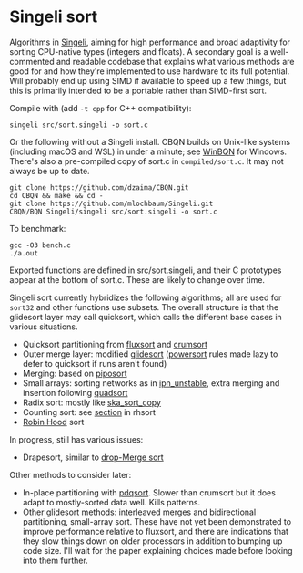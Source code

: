 # Singeli sort

Algorithms in [Singeli](https://github.com/mlochbaum/Singeli), aiming for high performance and broad adaptivity for sorting CPU-native types (integers and floats). A secondary goal is a well-commented and readable codebase that explains what various methods are good for and how they're implemented to use hardware to its full potential. Will probably end up using SIMD if available to speed up a few things, but this is primarily intended to be a portable rather than SIMD-first sort.

Compile with (add `-t cpp` for C++ compatibility):

    singeli src/sort.singeli -o sort.c

Or the following without a Singeli install. CBQN builds on Unix-like systems (including macOS and WSL) in under a minute; see [WinBQN](https://github.com/actalley/WinBQN) for Windows. There's also a pre-compiled copy of sort.c in `compiled/sort.c`. It may not always be up to date.

    git clone https://github.com/dzaima/CBQN.git
    cd CBQN && make && cd -
    git clone https://github.com/mlochbaum/Singeli.git
    CBQN/BQN Singeli/singeli src/sort.singeli -o sort.c

To benchmark:

    gcc -O3 bench.c
    ./a.out

Exported functions are defined in src/sort.singeli, and their C prototypes appear at the bottom of sort.c. These are likely to change over time.

Singeli sort currently hybridizes the following algorithms; all are used for `sort32` and other functions use subsets. The overall structure is that the glidesort layer may call quicksort, which calls the different base cases in various situations.

- Quicksort partitioning from [fluxsort](https://github.com/scandum/fluxsort) and [crumsort](https://github.com/scandum/crumsort)
- Outer merge layer: modified [glidesort](https://github.com/orlp/glidesort) ([powersort](https://github.com/sebawild/powersort) rules made lazy to defer to quicksort if runs aren't found)
- Merging: based on [piposort](https://github.com/scandum/piposort)
- Small arrays: sorting networks as in [ipn_unstable](https://github.com/Voultapher/sort-research-rs/blob/main/src/unstable/rust_ipn.rs), extra merging and insertion following [quadsort](https://github.com/scandum/quadsort)
- Radix sort: mostly like [ska_sort_copy](https://github.com/skarupke/ska_sort)
- Counting sort: see [section](https://github.com/mlochbaum/rhsort#counting-sort) in rhsort
- [Robin Hood](https://github.com/mlochbaum/rhsort) sort

In progress, still has various issues:

- Drapesort, similar to [drop-Merge sort](https://github.com/emilk/drop-merge-sort)

Other methods to consider later:

- In-place partitioning with [pdqsort](https://github.com/orlp/pdqsort). Slower than crumsort but it does adapt to mostly-sorted data well. Kills patterns.
- Other glidesort methods: interleaved merges and bidirectional partitioning, small-array sort. These have not yet been demonstrated to improve performance relative to fluxsort, and there are indications that they slow things down on older processors in addition to bumping up code size. I'll wait for the paper explaining choices made before looking into them further.
